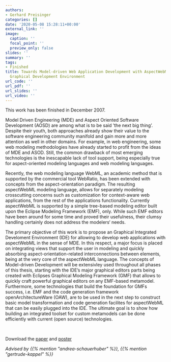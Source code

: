 ```yaml
---
authors:
- Gerhard Preisinger
categories: []
date: '2020-05-08 15:28:11+00:00'
external_link: ''
image:
  caption: ''
  focal_point: ''
  preview_only: false
slides: ''
summary: ''
tags:
- Finished
title: Towards Model-driven Web Application Development with AspectWebML - An Integrated
  Graphical Development Environment
url_code: ''
url_pdf: ''
url_slides: ''
url_video: ''
---
```


This work has been finished in December 2007.

Model Driven Engineering (MDE) and Aspect Oriented Software Development (AOSD) are among what is to be said ’the next big thing’. Despite their youth, both approaches already show their value to the software engineering community manifold and gain more and more attention as well in other domains. For example, in web engineering, some web modeling methodologies have already started to profit from the ideas of MDE and ASOD. Still, the common drawback of most emerging technologies is the inescapable lack of tool support, being especially true for aspect-oriented modeling languages and web modeling languages.

Recently, the web modeling language WebML, an academic method that is supported by the commercial tool WebRatio, has been extended with concepts from the aspect-orientation paradigm. The resulting aspectWebML modeling language, allows for separately modeling crosscutting concerns such as customization for context-aware web applications, from the rest of the applications functionality. Currently aspectWebML is supported by a simple tree-based modeling editor built upon the Eclipse Modeling Framework (EMF), only. While such EMF editors have been around for some time and proved their usefulness, their clumsy handling certainly does not address the modelers‘ needs.

The primary objective of this work is to propose an Graphical Integrated Develoment Environment (IDE) for allowing to develop web applications with aspectWebML in the sense of MDE. In this respect, a major focus is placed on integrating views that support the user in modeling and quickly absorbing aspect-orientation-related interconnections between elements, being at the very core of the aspectWebML language. The concepts of Model-driven Development will be extensivley used throughout all phases of this thesis, starting with the IDE’s major graphical editors parts being created with Eclipses Graphical Modeling Framework (GMF) that allows to quickly craft powerful graphical editors on any EMF-based metamodel. Furthermore, some technologies that build the foundation for GMFs success, i.e. EMF and the code generation framework openArchitectureWare (OAW), are to be used in the next step to construct basic model transformation and code generation facilites for aspectWebML that can be easily plugged into the IDE. The ultimate goal is to show how building an integrated toolset for custom metamodels can be done efficiently with current (open source) technologies.

&nbsp;

 Download the [paper](https://www.big.tuwien.ac.at/app/uploads/2016/10/Preisinger_paper.pdf) and [poster](https://www.big.tuwien.ac.at/app/uploads/2016/10/Preisinger_poster.pdf)

*Advised by {{% mention "andrea-schauerhuber" %}}, {{% mention "gertrude-kappel" %}}*